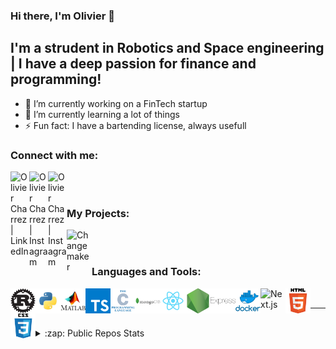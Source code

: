 ### Hi there, I'm Olivier 👋

## I'm a strudent in Robotics and Space engineering | I have a deep passion for finance and programming!


- 🔭 I’m currently working on a FinTech startup
- 🌱 I’m currently learning a lot of things
- ⚡ Fun fact: I have a bartending license, always usefull

### Connect with me:

[<img align="left" alt="Olivier Charrez | LinkedIn" width="30px" src="https://cdn.jsdelivr.net/npm/simple-icons@v3/icons/linkedin.svg" />][linkedin]
[<img align="left" alt="Olivier Charrez | Instagram" width="30px" src="https://cdn.jsdelivr.net/npm/simple-icons@v3/icons/instagram.svg" />][instagram]
[<img align="left" alt="Olivier Charrez | Instagram" width="30px" src="https://cdn.jsdelivr.net/npm/simple-icons@3.12.0/icons/facebook.svg" />][facebook]

<br /><br />

### My Projects:

[<img align="left" alt="Changemaker" width="40px" src="https://www.epfl.ch/about/overview/wp-content/uploads/2020/07/logo-epfl-1024x576.png" />][changemaker]

<br /><br />

### Languages and Tools:

<img align="left" alt="Rust" width="40px" src="https://raw.githubusercontent.com/github/explore/80688e429a7d4ef2fca1e82350fe8e3517d3494d/topics/rust/rust.png" />
<img align="left" alt="Python" width="40px40px" src="https://raw.githubusercontent.com/github/explore/80688e429a7d4ef2fca1e82350fe8e3517d3494d/topics/python/python.png" />
<img align="left" alt="Matlab" width="40px" src="https://raw.githubusercontent.com/github/explore/80688e429a7d4ef2fca1e82350fe8e3517d3494d/topics/matlab/matlab.png" />
<img align="left" alt="typescript" width="40px" src="https://raw.githubusercontent.com/github/explore/80688e429a7d4ef2fca1e82350fe8e3517d3494d/topics/typescript/typescript.png" />
<img align="left" alt="C" width="40px" src="https://raw.githubusercontent.com/github/explore/80688e429a7d4ef2fca1e82350fe8e3517d3494d/topics/c/c.png" />
<img align="left" alt="MongoDB" width="40px" src="https://raw.githubusercontent.com/github/explore/80688e429a7d4ef2fca1e82350fe8e3517d3494d/topics/mongodb/mongodb.png" />
<img align="left" alt="React" width="40px" src="https://raw.githubusercontent.com/github/explore/80688e429a7d4ef2fca1e82350fe8e3517d3494d/topics/react/react.png" />
<img align="left" alt="Node.js" width="40px" src="https://raw.githubusercontent.com/github/explore/80688e429a7d4ef2fca1e82350fe8e3517d3494d/topics/nodejs/nodejs.png" />
<img align="left" alt="Express.js" width="40px" src="https://raw.githubusercontent.com/github/explore/80688e429a7d4ef2fca1e82350fe8e3517d3494d/topics/express/express.png" />
<img align="left" alt="Docker" width="40px" src="https://raw.githubusercontent.com/github/explore/80688e429a7d4ef2fca1e82350fe8e3517d3494d/topics/docker/docker.png" />
<img align="left" alt="Next.js" width="40px" src="https://upload.wikimedia.org/wikipedia/commons/8/8e/Nextjs-logo.svg" />
<img align="left" alt="HTML5" width="40px" src="https://raw.githubusercontent.com/github/explore/80688e429a7d4ef2fca1e82350fe8e3517d3494d/topics/html/html.png" />
<img align="left" alt="CSS3" width="40px" src="https://raw.githubusercontent.com/github/explore/80688e429a7d4ef2fca1e82350fe8e3517d3494d/topics/css/css.png" />

<br />

---

<br />

<details>
  <summary>:zap: Public Repos Stats</summary>
  
[![KookaS Github's stats](https://github-readme-stats.vercel.app/api?username=KookaS&show_icons=true&icon_color=blue)](https://github.com/anuraghazra/github-readme-stats)

[![Top Langs](https://github-readme-stats.vercel.app/api/top-langs/?username=KookaS&layout=compact)](https://github.com/anuraghazra/github-readme-stats)

</details>



[instagram]: https://www.instagram.com/olivier_charrez/
[linkedin]: https://www.linkedin.com/in/olivier-charrez/
[facebook]: https://www.facebook.com/olivier.charrez
[changemaker]: https://www.epfl.ch/innovation/startup/students/epfl-changemakers/
